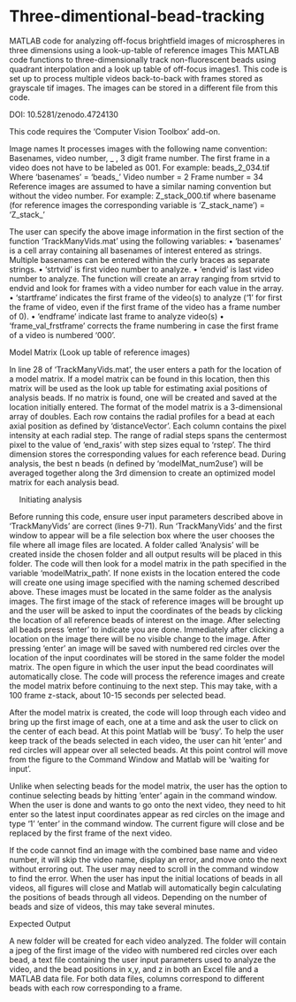 # Three-dimentional-bead-tracking
MATLAB code for analyzing off-focus brightfield images of microspheres in three dimensions using a look-up-table of reference images
This MATLAB code functions to three-dimensionally track non-fluorescent beads using quadrant interpolation and a look up table of off-focus images1. This code is set up to process multiple videos back-to-back with frames stored as grayscale tif images. The images can be stored in a different file from this code.

 DOI: 10.5281/zenodo.4724130

This code requires the ‘Computer Vision Toolbox’ add-on.

Image names
 It processes images with the following name convention: Basenames, video number, _ , 3 digit frame number. The first frame in a video does not have to be labeled as 001.
For example: beads_2_034.tif
Where ‘basenames’ = ‘beads_’
	Video number = 2
	Frame number = 34 
Reference images are assumed to have a similar naming convention but without the video number.
For example: Z_stack_000.tif where basename (for reference images the corresponding variable is ‘Z_stack_name’) = ‘Z_stack_’

The user can specify the above image information in the first section of the function ‘TrackManyVids.mat’ using the following variables:
•	‘basenames’ is a cell array containing all basenames of interest entered as strings. Multiple basenames can be entered within the curly braces as separate strings.
•	‘strtvid’ is first video number to analyze.
•	‘endvid’ is last video number to analyze. The function will create an array ranging from srtvid to endvid and look for frames with a video number for each value in the array.
•	‘startframe’ indicates the first frame of the video(s) to analyze (‘1’ for first the frame of video, even if the first frame of the video has a frame number of 0).
•	‘endframe’ indicate last frame to analyze video(s)
•	‘frame_val_frstframe’ corrects the frame numbering in case the first frame of a video is numbered ‘000’.

Model Matrix (Look up table of reference images)

In line 28 of ‘TrackManyVids.mat’, the user enters a path for the location of a model matrix. If a model matrix can be found in this location, then this matrix will be used as the look up table for estimating axial positions of analysis beads. If no matrix is found, one will be created and saved at the location initially entered.
The format of the model matrix is a 3-dimensional array of doubles. Each row contains the radial profiles for a bead at each axial position as defined by ‘distanceVector’. Each column contains the pixel intensity at each radial step. The range of radial steps spans the centermost pixel to the value of ‘end_raxis’ with step sizes equal to ‘rstep’. The third dimension stores the corresponding values for each reference bead.
During analysis, the best n beads (n defined by ‘modelMat_num2use’) will be averaged together along the 3rd dimension to create an optimized model matrix for each analysis bead. 

 
Initiating analysis

Before running this code, ensure user input parameters described above in ‘TrackManyVids’ are correct (lines 9-71). 
Run ‘TrackManyVids’ and the first window to appear will be a file selection box where the user chooses the file where all image files are located.
A folder called ‘Analysis’ will be created inside the chosen folder and all output results will be placed in this folder.
The code will then look for a model matrix in the path specified in the variable ‘modelMatrix_path’. If none exists in the location entered the code will create one using image specified with the naming schemed described above. These images must be located in the same folder as the analysis images. The first image of the stack of reference images will be brought up and the user will be asked to input the coordinates of the beads by clicking the location of all reference beads of interest on the image. 
After selecting all beads press ‘enter’ to indicate you are done. Immediately after clicking a location on the image there will be no visible change to the image. After pressing ‘enter’ an image will be saved with numbered red circles over the location of the input coordinates will be stored in the same folder the model matrix. The open figure in which the user input the bead coordinates will automatically close.
The code will process the reference images and create the model matrix before continuing to the next step. This may take, with a 100 frame z-stack, about 10-15 seconds per selected bead.

After the model matrix is created, the code will loop through each video and bring up the first image of each, one at a time and ask the user to click on the center of each bead. At this point Matlab will be ‘busy’. 
To help the user keep track of the beads selected in each video, the user can hit ‘enter’ and red circles will appear over all selected beads. At this point control will move from the figure to the Command Window and Matlab will be ‘waiting for input’. 

Unlike when selecting beads for the model matrix, the user has the option to continue selecting beads by hitting ‘enter’ again in the command window. When the user is done and wants to go onto the next video, they need to hit enter so the latest input coordinates appear as red circles on the image and type ‘1’ ‘enter’ in the command window. The current figure will close and be replaced by the first frame of the next video.

If the code cannot find an image with the combined base name and video number, it will skip the video name, display an error, and move onto the next without erroring out. The user may need to scroll in the command window to find the error.
When the user has input the initial locations of beads in all videos, all figures will close and Matlab will automatically begin calculating the positions of beads through all videos. Depending on the number of beads and size of videos, this may take several minutes. 

Expected Output

A new folder will be created for each video analyzed. The folder will contain a jpeg of the first image of the video with numbered red circles over each bead, a text file containing the user input parameters used to analyze the video, and the bead positions in x,y, and z in both an Excel file and a MATLAB data file. For both data files, columns correspond to different beads with each row corresponding to a frame.

